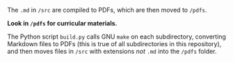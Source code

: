 The `.md` in `/src` are compiled to PDFs, which are then moved to `/pdfs`.

**Look in `/pdfs` for curricular materials.**

The Python script `build.py` calls GNU `make` on each subdirectory, converting Markdown files to PDFs (this is true of all subdirectories in this repository), and then moves files in `/src` with extensions *not* `.md` into the `/pdfs` folder.